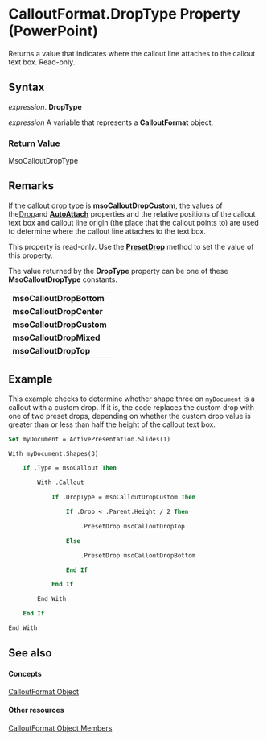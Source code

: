 
# CalloutFormat.DropType Property (PowerPoint)

Returns a value that indicates where the callout line attaches to the callout text box. Read-only.


## Syntax

 _expression_. **DropType**

 _expression_ A variable that represents a **CalloutFormat** object.


### Return Value

MsoCalloutDropType


## Remarks

If the callout drop type is  **msoCalloutDropCustom**, the values of the[Drop](634bc753-2960-b699-535e-93c66fce280d.md)and  **[AutoAttach](bb11ebc3-c84b-9bc0-0bb2-ae30690c7828.md)** properties and the relative positions of the callout text box and callout line origin (the place that the callout points to) are used to determine where the callout line attaches to the text box.

This property is read-only. Use the  **[PresetDrop](e0f99665-4619-334a-a7bb-e53d5f8ef5ec.md)** method to set the value of this property.

The value returned by the  **DropType** property can be one of these **MsoCalloutDropType** constants.


||
|:-----|
|**msoCalloutDropBottom**|
|**msoCalloutDropCenter**|
|**msoCalloutDropCustom**|
|**msoCalloutDropMixed**|
|**msoCalloutDropTop**|

## Example

This example checks to determine whether shape three on  `myDocument` is a callout with a custom drop. If it is, the code replaces the custom drop with one of two preset drops, depending on whether the custom drop value is greater than or less than half the height of the callout text box.


```vb
Set myDocument = ActivePresentation.Slides(1)

With myDocument.Shapes(3)

    If .Type = msoCallout Then

        With .Callout

            If .DropType = msoCalloutDropCustom Then

                If .Drop < .Parent.Height / 2 Then

                    .PresetDrop msoCalloutDropTop

                Else

                    .PresetDrop msoCalloutDropBottom

                End If

            End If

        End With

    End If

End With
```


## See also


#### Concepts


[CalloutFormat Object](7c06fe17-499e-b23c-3739-e53fe33d06f9.md)
#### Other resources


[CalloutFormat Object Members](2c1284aa-3540-a0b2-15cd-ef6c87fd8b67.md)
